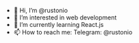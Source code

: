 - 👋 Hi, I’m @rustonio
- 👀 I’m interested in web development
- 🌱 I’m currently learning React.js
- 📫 How to reach me: Telegram: @rustonio

<!---
rustonio/rustonio is a ✨ special ✨ repository because its `README.md` (this file) appears on your GitHub profile.
You can click the Preview link to take a look at your changes.
--->
